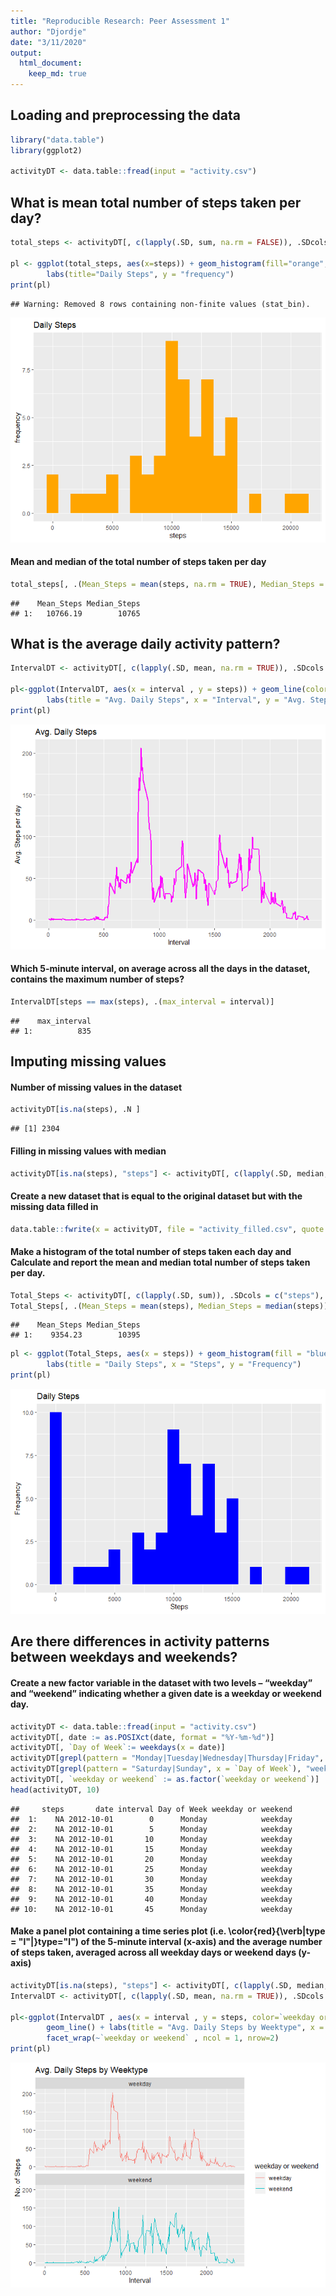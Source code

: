 ```yaml
---
title: "Reproducible Research: Peer Assessment 1"
author: "Djordje"
date: "3/11/2020"
output: 
  html_document:
    keep_md: true
---
```



## Loading and preprocessing the data


```r
library("data.table")
library(ggplot2)

activityDT <- data.table::fread(input = "activity.csv")
```

## What is mean total number of steps taken per day?


```r
total_steps <- activityDT[, c(lapply(.SD, sum, na.rm = FALSE)), .SDcols = c("steps"), by = .(date)]

pl <- ggplot(total_steps, aes(x=steps)) + geom_histogram(fill="orange", binwidth = 1000) +
        labs(title="Daily Steps", y = "frequency")
print(pl)
```

```
## Warning: Removed 8 rows containing non-finite values (stat_bin).
```

![](PA1_template_files/figure-html/unnamed-chunk-2-1.png)<!-- -->

#### Mean and median of the total number of steps taken per day

```r
total_steps[, .(Mean_Steps = mean(steps, na.rm = TRUE), Median_Steps = median(steps, na.rm = TRUE))]
```

```
##    Mean_Steps Median_Steps
## 1:   10766.19        10765
```


## What is the average daily activity pattern?


```r
IntervalDT <- activityDT[, c(lapply(.SD, mean, na.rm = TRUE)), .SDcols = c("steps"), by = .(interval)] 

pl<-ggplot(IntervalDT, aes(x = interval , y = steps)) + geom_line(color="magenta", size=1) + 
        labs(title = "Avg. Daily Steps", x = "Interval", y = "Avg. Steps per day")
print(pl)
```

![](PA1_template_files/figure-html/unnamed-chunk-4-1.png)<!-- -->

#### Which 5-minute interval, on average across all the days in the dataset, contains the maximum number of steps?


```r
IntervalDT[steps == max(steps), .(max_interval = interval)]
```

```
##    max_interval
## 1:          835
```

## Imputing missing values

#### Number of missing values in the dataset


```r
activityDT[is.na(steps), .N ]
```

```
## [1] 2304
```

#### Filling in missing values with median


```r
activityDT[is.na(steps), "steps"] <- activityDT[, c(lapply(.SD, median, na.rm = TRUE)), .SDcols = c("steps")]
```


#### Create a new dataset that is equal to the original dataset but with the missing data filled in


```r
data.table::fwrite(x = activityDT, file = "activity_filled.csv", quote = FALSE)
```

#### Make a histogram of the total number of steps taken each day and Calculate and report the mean and median total number of steps taken per day.


```r
Total_Steps <- activityDT[, c(lapply(.SD, sum)), .SDcols = c("steps"), by = .(date)] 
Total_Steps[, .(Mean_Steps = mean(steps), Median_Steps = median(steps))]
```

```
##    Mean_Steps Median_Steps
## 1:    9354.23        10395
```

```r
pl <- ggplot(Total_Steps, aes(x = steps)) + geom_histogram(fill = "blue", binwidth = 1000) + 
        labs(title = "Daily Steps", x = "Steps", y = "Frequency")
print(pl)
```

![](PA1_template_files/figure-html/unnamed-chunk-9-1.png)<!-- -->


## Are there differences in activity patterns between weekdays and weekends?

#### Create a new factor variable in the dataset with two levels – “weekday” and “weekend” indicating whether a given date is a weekday or weekend day.


```r
activityDT <- data.table::fread(input = "activity.csv")
activityDT[, date := as.POSIXct(date, format = "%Y-%m-%d")]
activityDT[, `Day of Week`:= weekdays(x = date)]
activityDT[grepl(pattern = "Monday|Tuesday|Wednesday|Thursday|Friday", x = `Day of Week`), "weekday or weekend"] <- "weekday"
activityDT[grepl(pattern = "Saturday|Sunday", x = `Day of Week`), "weekday or weekend"] <- "weekend"
activityDT[, `weekday or weekend` := as.factor(`weekday or weekend`)]
head(activityDT, 10)
```

```
##     steps       date interval Day of Week weekday or weekend
##  1:    NA 2012-10-01        0      Monday            weekday
##  2:    NA 2012-10-01        5      Monday            weekday
##  3:    NA 2012-10-01       10      Monday            weekday
##  4:    NA 2012-10-01       15      Monday            weekday
##  5:    NA 2012-10-01       20      Monday            weekday
##  6:    NA 2012-10-01       25      Monday            weekday
##  7:    NA 2012-10-01       30      Monday            weekday
##  8:    NA 2012-10-01       35      Monday            weekday
##  9:    NA 2012-10-01       40      Monday            weekday
## 10:    NA 2012-10-01       45      Monday            weekday
```


#### Make a panel plot containing a time series plot (i.e. \color{red}{\verb|type = "l"|}type="l") of the 5-minute interval (x-axis) and the average number of steps taken, averaged across all weekday days or weekend days (y-axis)


```r
activityDT[is.na(steps), "steps"] <- activityDT[, c(lapply(.SD, median, na.rm = TRUE)), .SDcols = c("steps")]
IntervalDT <- activityDT[, c(lapply(.SD, mean, na.rm = TRUE)), .SDcols = c("steps"), by = .(interval, `weekday or weekend`)] 

pl<-ggplot(IntervalDT , aes(x = interval , y = steps, color=`weekday or weekend`)) + 
        geom_line() + labs(title = "Avg. Daily Steps by Weektype", x = "Interval", y = "No. of Steps") + 
        facet_wrap(~`weekday or weekend` , ncol = 1, nrow=2)
print(pl)
```

![](PA1_template_files/figure-html/unnamed-chunk-11-1.png)<!-- -->
